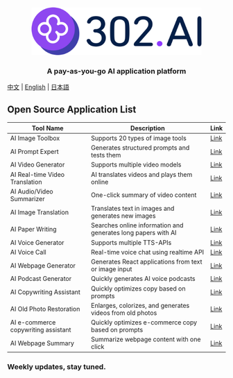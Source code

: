 <h3 align="center">
  <a href="https://302.ai"><img
    src="https://raw.githubusercontent.com/302ai/.github/refs/heads/main/302AI.png"
    height="110"
  /></a>
</h3>

<h3 align="center">
  <p>A pay-as-you-go AI application platform</p>
</h3>

[中文](README_zh.md) | [English](README.md) | [日本語](README_ja.md)

## Open Source Application List

| Tool Name | Description | Link |
|-----------|-------------|------|
| AI Image Toolbox | Supports 20 types of image tools | [Link](https://github.com/302ai/302_image_toolbox) |
| AI Prompt Expert | Generates structured prompts and tests them | [Link](https://github.com/302ai/302_prompt_generator) |
| AI Video Generator | Supports multiple video models | [Link](https://github.com/302ai/302_video_generator) |
| AI Real-time Video Translation | AI translates videos and plays them online | [Link](https://github.com/302ai/302_video_translation) |
| AI Audio/Video Summarizer | One-click summary of video content | [Link](https://github.com/302ai/302_video_summary) |
| AI Image Translation | Translates text in images and generates new images | [Link](https://github.com/302ai/302_image_translation) |
| AI Paper Writing | Searches online information and generates long papers with AI | [Link](https://github.com/302ai/302_paper_writting) |
| AI Voice Generator | Supports multiple TTS-APIs | [Link](https://github.com/302ai/302_tts) |
| AI Voice Call | Real-time voice chat using realtime API | [Link](https://github.com/302ai/302_voice_call) |
| AI Webpage Generator | Generates React applications from text or image input | [Link](https://github.com/302ai/302_coder_generator) |
| AI Podcast Generator | Quickly generates AI voice podcasts | [Link](https://github.com/302ai/302_podcast_generator) |
| AI Copywriting Assistant | Quickly optimizes copy based on prompts | [Link](https://github.com/302ai/302_copywriting_assistant) |
| AI Old Photo Restoration | Enlarges, colorizes, and generates videos from old photos | [Link](https://github.com/302ai/302_photo_restore) |
| AI e-commerce copywriting assistant | Quickly optimizes e-commerce copy based on prompts | [Link](https://github.com/302ai/302_e_commerce_copywriting_assistant) |
| AI Webpage Summary | Summarize webpage content with one click | [Link](https://github.com/302ai/302_webpage_summary) |

### Weekly updates, stay tuned.
